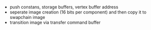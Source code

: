 - push constans, storage buffers, vertex buffer address
 - seperate image creation (16 bits per component) and then copy it to swapchain image
 - transition image via transfer command buffer
  